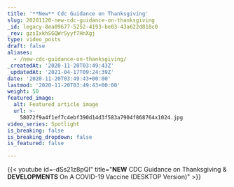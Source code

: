 ```yaml
---
title: '**New** Cdc Guidance on Thanksgiving'
slug: 20201120-new-cdc-guidance-on-thanksgiving
_id: legacy-8ea09677-5252-4193-be03-43a622d818c0
_rev: gzsIxkhSGQWrSyyf7HnXgj
type: video_posts
draft: false
aliases:
  - /new-cdc-guidance-on-thanksgiving/
_createdAt: '2020-11-20T03:49:43Z'
_updatedAt: '2021-04-17T09:24:39Z'
date: '2020-11-20T03:49:43+00:00'
lastmod: '2020-11-20T03:49:43+00:00'
weight: 50
featured_image:
  alt: Featured article image
  url: >-
    58072f9a4f1ef7c4ebf390d14d3f583a7904f868764x1024.jpg
video_series: Spotlight
is_breaking: false
is_breaking_dropdown: false
is_featured: false

---
```

{{< youtube id=-dSs21z8pQI" title="**NEW** CDC Guidance on Thanksgiving & **DEVELOPMENTS** On A COVID-19 Vaccine (DESKTOP Version)" >}}
